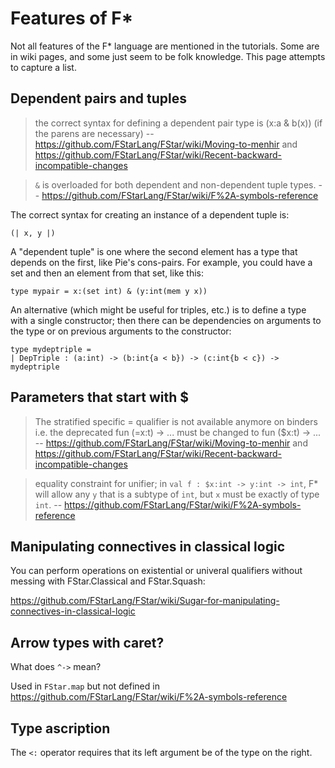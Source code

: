 # Features of F*

Not all features of the F* language are mentioned in the tutorials. Some are
in wiki pages, and some just seem to be folk knowledge.  This page attempts
to capture a list.

## Dependent pairs and tuples

> the correct syntax for defining a dependent pair type is (x:a & b(x)) (if the parens are necessary)
-- https://github.com/FStarLang/FStar/wiki/Moving-to-menhir and https://github.com/FStarLang/FStar/wiki/Recent-backward-incompatible-changes

> `&` is overloaded for both dependent and non-dependent tuple types.
-- https://github.com/FStarLang/FStar/wiki/F%2A-symbols-reference

The correct syntax for creating an instance of a dependent tuple is:

```FStar
(| x, y |)
```

A "dependent tuple" is one where the second element has a type that depends on the first, like Pie's cons-pairs.  For example, you could have
a set and then an element from that set, like this:

```FStar
type mypair = x:(set int) & (y:int(mem y x))
```

An alternative (which might be useful for triples, etc.) is to define a type with a single constructor; then
there can be dependencies on arguments to the type or on previous arguments to the constructor:

```FStar
type mydeptriple =
| DepTriple : (a:int) -> (b:int{a < b}) -> (c:int{b < c}) -> mydeptriple
```

## Parameters that start with $

> The stratified specific = qualifier is not available anymore on binders i.e. the deprecated fun (=x:t) -> ... must be changed to fun ($x:t) -> ...
-- https://github.com/FStarLang/FStar/wiki/Moving-to-menhir and https://github.com/FStarLang/FStar/wiki/Recent-backward-incompatible-changes

> equality constraint for unifier; in `val f : $x:int -> y:int -> int`, F* will allow any `y` that is a subtype of `int`, but `x` must be exactly of type `int`.
-- https://github.com/FStarLang/FStar/wiki/F%2A-symbols-reference

## Manipulating connectives in classical logic

You can perform operations on existential or univeral qualifiers without messing with FStar.Classical and FStar.Squash:

https://github.com/FStarLang/FStar/wiki/Sugar-for-manipulating-connectives-in-classical-logic

## Arrow types with caret?

What does `^->` mean?

Used in `FStar.map` but not defined in  https://github.com/FStarLang/FStar/wiki/F%2A-symbols-reference

## Type ascription

The `<:` operator requires that its left argument be of the type on the right.
